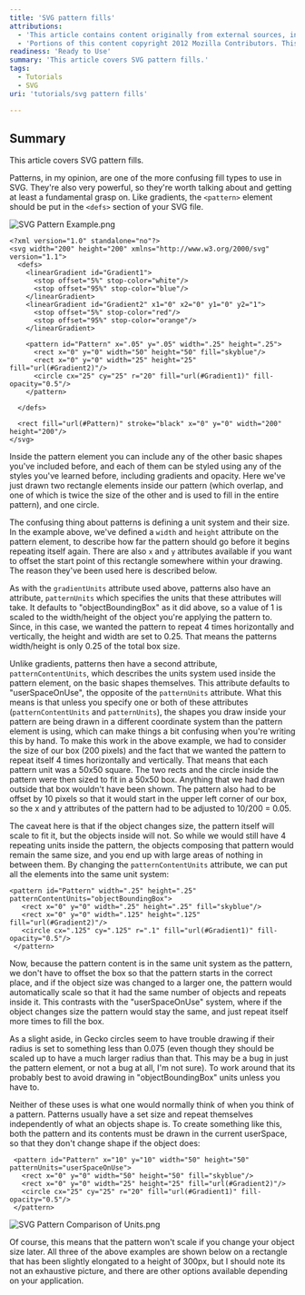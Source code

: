 ```yaml
---
title: 'SVG pattern fills'
attributions:
  - 'This article contains content originally from external sources, including ones licensed under the CC-BY-SA license. [![cc-by-sa-small-wpd.png](/assets/public/c/c8/cc-by-sa-small-wpd.png)](http://creativecommons.org/licenses/by-sa/3.0/us/)'
  - 'Portions of this content copyright 2012 Mozilla Contributors. This article contains work licensed under the Creative Commons Attribution-Sharealike License v2.5 or later. The original work is available at Mozilla Developer Network: [Article](https://developer.mozilla.org/en-US/docs/SVG/Tutorial/Patterns)'
readiness: 'Ready to Use'
summary: 'This article covers SVG pattern fills.'
tags:
  - Tutorials
  - SVG
uri: 'tutorials/svg pattern fills'

---
```

## Summary

This article covers SVG pattern fills.

Patterns, in my opinion, are one of the more confusing fill types to use in SVG. They're also very powerful, so they're worth talking about and getting at least a fundamental grasp on. Like gradients, the `<pattern>` element should be put in the `<defs>` section of your SVG file.

![SVG Pattern Example.png](/assets/public/3/3d/SVG_Pattern_Example.png)

    <?xml version="1.0" standalone="no"?>
    <svg width="200" height="200" xmlns="http://www.w3.org/2000/svg" version="1.1">
      <defs>
        <linearGradient id="Gradient1">
          <stop offset="5%" stop-color="white"/>
          <stop offset="95%" stop-color="blue"/>
        </linearGradient>
        <linearGradient id="Gradient2" x1="0" x2="0" y1="0" y2="1">
          <stop offset="5%" stop-color="red"/>
          <stop offset="95%" stop-color="orange"/>
        </linearGradient>

        <pattern id="Pattern" x=".05" y=".05" width=".25" height=".25">
          <rect x="0" y="0" width="50" height="50" fill="skyblue"/>
          <rect x="0" y="0" width="25" height="25" fill="url(#Gradient2)"/>
          <circle cx="25" cy="25" r="20" fill="url(#Gradient1)" fill-opacity="0.5"/>
        </pattern>

      </defs>

      <rect fill="url(#Pattern)" stroke="black" x="0" y="0" width="200" height="200"/>
    </svg>

Inside the pattern element you can include any of the other basic shapes you've included before, and each of them can be styled using any of the styles you've learned before, including gradients and opacity. Here we've just drawn two rectangle elements inside our pattern (which overlap, and one of which is twice the size of the other and is used to fill in the entire pattern), and one circle.

The confusing thing about patterns is defining a unit system and their size. In the example above, we've defined a `width` and `height` attribute on the pattern element, to describe how far the pattern should go before it begins repeating itself again. There are also `x` and `y` attributes available if you want to offset the start point of this rectangle somewhere within your drawing. The reason they've been used here is described below.

As with the `gradientUnits` attribute used above, patterns also have an attribute, `patternUnits` which specifies the units that these attributes will take. It defaults to "objectBoundingBox" as it did above, so a value of 1 is scaled to the width/height of the object you're applying the pattern to. Since, in this case, we wanted the pattern to repeat 4 times horizontally and vertically, the height and width are set to 0.25. That means the patterns width/height is only 0.25 of the total box size.

Unlike gradients, patterns then have a second attribute, `patternContentUnits`, which describes the units system used inside the pattern element, on the basic shapes themselves. This attribute defaults to "userSpaceOnUse", the opposite of the `patternUnits` attribute. What this means is that unless you specify one or both of these attributes (`patternContentUnits` and `patternUnits`), the shapes you draw inside your pattern are being drawn in a different coordinate system than the pattern element is using, which can make things a bit confusing when you're writing this by hand. To make this work in the above example, we had to consider the size of our box (200 pixels) and the fact that we wanted the pattern to repeat itself 4 times horizontally and vertically. That means that each pattern unit was a 50x50 square. The two rects and the circle inside the pattern were then sized to fit in a 50x50 box. Anything that we had drawn outside that box wouldn't have been shown. The pattern also had to be offset by 10 pixels so that it would start in the upper left corner of our box, so the x and y attributes of the pattern had to be adjusted to 10/200 = 0.05.

The caveat here is that if the object changes size, the pattern itself will scale to fit it, but the objects inside will not. So while we would still have 4 repeating units inside the pattern, the objects composing that pattern would remain the same size, and you end up with large areas of nothing in between them. By changing the `patternContentUnits` attribute, we can put all the elements into the same unit system:

    <pattern id="Pattern" width=".25" height=".25" patternContentUnits="objectBoundingBox">
       <rect x="0" y="0" width=".25" height=".25" fill="skyblue"/>
       <rect x="0" y="0" width=".125" height=".125" fill="url(#Gradient2)"/>
       <circle cx=".125" cy=".125" r=".1" fill="url(#Gradient1)" fill-opacity="0.5"/>
     </pattern>

Now, because the pattern content is in the same unit system as the pattern, we don't have to offset the box so that the pattern starts in the correct place, and if the object size was changed to a larger one, the pattern would automatically scale so that it had the same number of objects and repeats inside it. This contrasts with the "userSpaceOnUse" system, where if the object changes size the pattern would stay the same, and just repeat itself more times to fill the box.

As a slight aside, in Gecko circles seem to have trouble drawing if their radius is set to something less than 0.075 (even though they should be scaled up to have a much larger radius than that. This may be a bug in just the pattern element, or not a bug at all, I'm not sure). To work around that its probably best to avoid drawing in "objectBoundingBox" units unless you have to.

Neither of these uses is what one would normally think of when you think of a pattern. Patterns usually have a set size and repeat themselves independently of what an objects shape is. To create something like this, both the pattern and its contents must be drawn in the current userSpace, so that they don't change shape if the object does:

     <pattern id="Pattern" x="10" y="10" width="50" height="50" patternUnits="userSpaceOnUse">
       <rect x="0" y="0" width="50" height="50" fill="skyblue"/>
       <rect x="0" y="0" width="25" height="25" fill="url(#Gradient2)"/>
       <circle cx="25" cy="25" r="20" fill="url(#Gradient1)" fill-opacity="0.5"/>
     </pattern>

![SVG Pattern Comparison of Units.png](/assets/public/6/6d/SVG_Pattern_Comparison_of_Units.png)

Of course, this means that the pattern won't scale if you change your object size later. All three of the above examples are shown below on a rectangle that has been slightly elongated to a height of 300px, but I should note its not an exhaustive picture, and there are other options available depending on your application.
